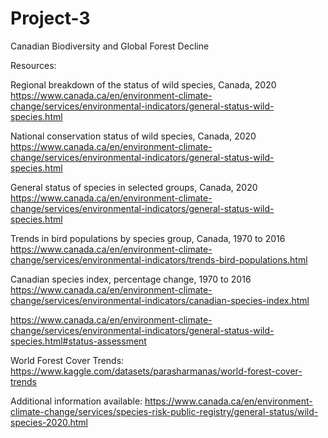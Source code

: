 # Project-3
Canadian Biodiversity and Global Forest Decline

Resources: 

Regional breakdown of the status of wild species, Canada, 2020
https://www.canada.ca/en/environment-climate-change/services/environmental-indicators/general-status-wild-species.html

National conservation status of wild species, Canada, 2020
https://www.canada.ca/en/environment-climate-change/services/environmental-indicators/general-status-wild-species.html

General status of species in selected groups, Canada, 2020
https://www.canada.ca/en/environment-climate-change/services/environmental-indicators/general-status-wild-species.html


Trends in bird populations by species group, Canada, 1970 to 2016
https://www.canada.ca/en/environment-climate-change/services/environmental-indicators/trends-bird-populations.html
									

Canadian species index, percentage change, 1970 to 2016
https://www.canada.ca/en/environment-climate-change/services/environmental-indicators/canadian-species-index.html


https://www.canada.ca/en/environment-climate-change/services/environmental-indicators/general-status-wild-species.html#status-assessment
							

World Forest Cover Trends:
https://www.kaggle.com/datasets/parasharmanas/world-forest-cover-trends


Additional information available: 
https://www.canada.ca/en/environment-climate-change/services/species-risk-public-registry/general-status/wild-species-2020.html
